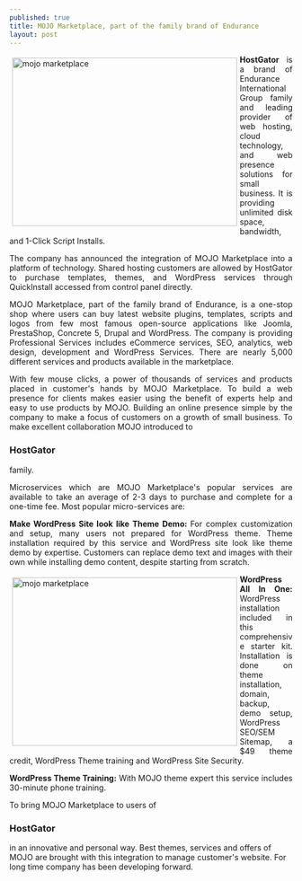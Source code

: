 ```yaml
---
published: true
title: MOJO Marketplace, part of the family brand of Endurance
layout: post
---
```

<a href="https://www.sitegeek.com/hostgator" title="mojo marketplace"> <img src="https://ananovareviews.files.wordpress.com/2016/09/mojomarketplace.jpg" alt="mojo marketplace" width="400" height="300" title="mojo marketplace" style="float:left;  margin:5px;"></a>

<p style="text-align:justify;"><b>HostGator</b> is a brand of Endurance International Group family and leading provider of web hosting, cloud technology, and web presence solutions for small business. It is providing unlimited disk space, bandwidth, and 1-Click Script Installs.</p>

<p style="text-align:justify;">The company has announced the integration of MOJO Marketplace into a platform of technology. Shared hosting customers are allowed by HostGator to purchase templates, themes, and WordPress services through QuickInstall accessed from control panel directly.</p>

<p style="text-align:justify;">MOJO Marketplace, part of the family brand of Endurance, is a one-stop shop where users can buy latest website plugins, templates, scripts and logos from few most famous open-source applications like Joomla, PrestaShop, Concrete 5, Drupal and WordPress. The company is providing Professional Services includes eCommerce services, SEO, analytics, web design, development and WordPress Services. There are nearly 5,000 different services and products available in the marketplace.</p>

<p style="text-align:justify;">With few mouse clicks, a power of thousands of services and products placed in customer's hands by MOJO Marketplace. To build a web presence for clients makes easier using the benefit of experts help and easy to use products by MOJO. 
Building an online presence simple by the company to make a focus of customers on a growth of small business. To make excellent collaboration MOJO introduced to <h3>HostGator</h3> family.</p>

<p style="text-align:justify;">Microservices which are MOJO Marketplace's popular services are available to take an average of 2-3 days to purchase and complete for a one-time fee. Most popular micro-services are:</p>

<p style="text-align:justify;"><b>Make WordPress Site look like Theme Demo: </b>For complex customization and setup, many users not prepared for WordPress theme. Theme installation required by this service and WordPress site look like theme demo by expertise. Customers can replace demo text and images with their own while installing demo content, despite starting from scratch.</p>

<a href="https://www.sitegeek.com/wordpresshosting.com.au" title="mojo marketplace"> <img src="https://ananovareviews.files.wordpress.com/2016/09/mojomarketplacea.jpg" alt="mojo marketplace" width="400" height="300" style="float:left;  margin:5px;"/></a>

<p style="text-align:justify;"><b>WordPress All In One:</b> WordPress installation included in this comprehensive starter kit. Installation is done on theme installation, domain, backup, demo setup, WordPress SEO/SEM Sitemap, a $49 theme credit, WordPress Theme training and WordPress Site Security.</p>

<p style="text-align:justify;"><b>WordPress Theme Training:</b> With MOJO theme expert this service includes 30-minute phone training.</p>

<p style="text-align:justify;">To bring MOJO Marketplace to users of <h3>HostGator</h3> in an innovative and personal way. Best themes, services and offers of MOJO are brought with this integration to manage customer's website. For long time company has been developing forward.</p>